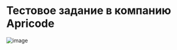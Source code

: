 # Тестовое задание в компанию Apricode

![image](https://user-images.githubusercontent.com/46228212/188648447-6daf6d03-9c94-4c87-ab0a-08c2ae4ae8d5.png)


